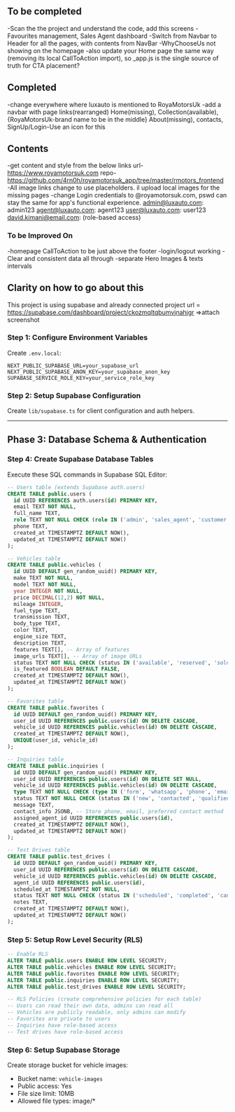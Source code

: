 ## To be completed
 -Scan the the project and understand the code, add this screens
    -Favourites management, Sales Agent dashboard
    -Switch from Navbar to Header for all the pages, with contents from NavBar
    -WhyChooseUs not showing on the homepage
    -also update your Home page the same way (removing its local CallToAction import), so _app.js is the single source of truth for CTA placement?



## Completed
 -change everywhere where luxauto is mentioned to RoyaMotorsUk
 -add a navbar with page links(rearranged) Home(missing), Collection(available), {RoyaMotorsUk-brand name to be in the middle} About(missing), contacts, SignUp/Login-Use an icon for this

## Contents
-get content and style from the below links
   url-https://www.royamotorsuk.com
   repo-https://github.com/4rn0h/royamotorsuk_app/tree/master/rmotors_frontend
-All image links change to use placeholders. il upload local images for the missing pages
-change Login credentials to @royamotorsuk.com, pswd can stay the same for app's functional experience. admin@luxauto.com: admin123 agent@luxauto.com: agent123 user@luxauto.com: user123 david.kimani@email.com: (role-based access)

### To be Improved On
-homepage CallToAction to be just above the footer
-login/logout working
-Clear and consistent data all through
-separate Hero Images & texts intervals




## Clarity on how to go about this
This project is using supabase and already connected
project url = https://supabase.com/dashboard/project/ckozmqltqbumvjnahjgr
 =>attach screenshot


### Step 1: Configure Environment Variables
Create `.env.local`:
```
NEXT_PUBLIC_SUPABASE_URL=your_supabase_url
NEXT_PUBLIC_SUPABASE_ANON_KEY=your_supabase_anon_key
SUPABASE_SERVICE_ROLE_KEY=your_service_role_key
```

### Step 2: Setup Supabase Configuration
Create `lib/supabase.ts` for client configuration and auth helpers.

---

## Phase 3: Database Schema & Authentication

### Step 4: Create Supabase Database Tables
Execute these SQL commands in Supabase SQL Editor:

```sql
-- Users table (extends Supabase auth.users)
CREATE TABLE public.users (
  id UUID REFERENCES auth.users(id) PRIMARY KEY,
  email TEXT NOT NULL,
  full_name TEXT,
  role TEXT NOT NULL CHECK (role IN ('admin', 'sales_agent', 'customer')) DEFAULT 'customer',
  phone TEXT,
  created_at TIMESTAMPTZ DEFAULT NOW(),
  updated_at TIMESTAMPTZ DEFAULT NOW()
);

-- Vehicles table
CREATE TABLE public.vehicles (
  id UUID DEFAULT gen_random_uuid() PRIMARY KEY,
  make TEXT NOT NULL,
  model TEXT NOT NULL,
  year INTEGER NOT NULL,
  price DECIMAL(12,2) NOT NULL,
  mileage INTEGER,
  fuel_type TEXT,
  transmission TEXT,
  body_type TEXT,
  color TEXT,
  engine_size TEXT,
  description TEXT,
  features TEXT[], -- Array of features
  image_urls TEXT[], -- Array of image URLs
  status TEXT NOT NULL CHECK (status IN ('available', 'reserved', 'sold')) DEFAULT 'available',
  is_featured BOOLEAN DEFAULT FALSE,
  created_at TIMESTAMPTZ DEFAULT NOW(),
  updated_at TIMESTAMPTZ DEFAULT NOW()
);

-- Favorites table
CREATE TABLE public.favorites (
  id UUID DEFAULT gen_random_uuid() PRIMARY KEY,
  user_id UUID REFERENCES public.users(id) ON DELETE CASCADE,
  vehicle_id UUID REFERENCES public.vehicles(id) ON DELETE CASCADE,
  created_at TIMESTAMPTZ DEFAULT NOW(),
  UNIQUE(user_id, vehicle_id)
);

-- Inquiries table
CREATE TABLE public.inquiries (
  id UUID DEFAULT gen_random_uuid() PRIMARY KEY,
  user_id UUID REFERENCES public.users(id) ON DELETE SET NULL,
  vehicle_id UUID REFERENCES public.vehicles(id) ON DELETE CASCADE,
  type TEXT NOT NULL CHECK (type IN ('form', 'whatsapp', 'phone', 'email')),
  status TEXT NOT NULL CHECK (status IN ('new', 'contacted', 'qualified', 'sold', 'closed')) DEFAULT 'new',
  message TEXT,
  contact_info JSONB, -- Store phone, email, preferred contact method
  assigned_agent_id UUID REFERENCES public.users(id),
  created_at TIMESTAMPTZ DEFAULT NOW(),
  updated_at TIMESTAMPTZ DEFAULT NOW()
);

-- Test Drives table
CREATE TABLE public.test_drives (
  id UUID DEFAULT gen_random_uuid() PRIMARY KEY,
  user_id UUID REFERENCES public.users(id) ON DELETE CASCADE,
  vehicle_id UUID REFERENCES public.vehicles(id) ON DELETE CASCADE,
  agent_id UUID REFERENCES public.users(id),
  scheduled_at TIMESTAMPTZ NOT NULL,
  status TEXT NOT NULL CHECK (status IN ('scheduled', 'completed', 'cancelled')) DEFAULT 'scheduled',
  notes TEXT,
  created_at TIMESTAMPTZ DEFAULT NOW(),
  updated_at TIMESTAMPTZ DEFAULT NOW()
);
```

### Step 5: Setup Row Level Security (RLS)
```sql
-- Enable RLS
ALTER TABLE public.users ENABLE ROW LEVEL SECURITY;
ALTER TABLE public.vehicles ENABLE ROW LEVEL SECURITY;
ALTER TABLE public.favorites ENABLE ROW LEVEL SECURITY;
ALTER TABLE public.inquiries ENABLE ROW LEVEL SECURITY;
ALTER TABLE public.test_drives ENABLE ROW LEVEL SECURITY;

-- RLS Policies (create comprehensive policies for each table)
-- Users can read their own data, admins can read all
-- Vehicles are publicly readable, only admins can modify
-- Favorites are private to users
-- Inquiries have role-based access
-- Test drives have role-based access
```

### Step 6: Setup Supabase Storage
Create storage bucket for vehicle images:
- Bucket name: `vehicle-images`
- Public access: Yes
- File size limit: 10MB
- Allowed file types: image/*
